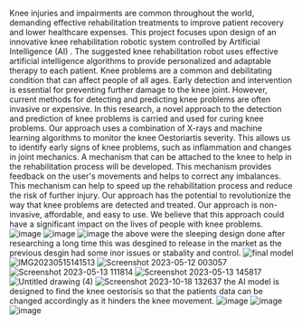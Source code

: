Knee injuries and impairments are common throughout the world, demanding effective rehabilitation treatments to improve patient recovery and lower healthcare expenses. This project focuses upon design of an innovative knee rehabilitation robotic system controlled by Artificial Intelligence (AI) . The suggested knee rehabilitation robot uses effective artificial intelligence algorithms to provide personalized and adaptable therapy to each patient. Knee problems are a common and debilitating condition that can affect people of all ages. Early detection and intervention is essential for preventing further damage to the knee joint. However, current methods for detecting and predicting knee problems are often invasive or expensive. In this research, a novel approach to the detection and prediction of knee problems is carried and used for curing knee problems. Our approach uses a combination of X-rays and machine learning algorithms to monitor the knee Oestoriartis severity. This allows us to identify early signs of knee problems, such as inflammation and changes in joint mechanics. A mechanism that can be attached to the knee to help in the rehabilitation process will be developed. This mechanism provides feedback on the user's movements and helps to correct any imbalances. This mechanism can help to speed up the rehabilitation process and reduce the risk of further injury. Our approach has the potential to revolutionize the way that knee problems are detected and treated. Our approach is non-invasive, affordable, and easy to use. We believe that this approach could have a significant impact on the lives of people with knee problems.
![image](https://github.com/sahil86469/knee_rehablitation/assets/158127073/a53194b3-1829-49af-be32-cbcb204238ba)
![image](https://github.com/sahil86469/knee_rehablitation/assets/158127073/2c71c4b4-a4a7-4785-ae21-1366fb20eec8)
![image](https://github.com/sahil86469/knee_rehablitation/assets/158127073/40801c06-60b3-4831-ae85-0aca0982a3d4)
the above were the sleeping design done after researching a long time this was desgined to release in the market as the previous desgin had some inor issues or stabality and control.
![final model](https://github.com/sahil86469/knee_rehablitation/assets/158127073/b3d8af5e-6a01-4e7f-b7ac-6809565e3554)
![IMG20230515141513](https://github.com/sahil86469/knee_rehablitation/assets/158127073/8aac8812-e8db-4a56-a9b7-4aac6b4ba864)
![Screenshot 2023-05-12 003057](https://github.com/sahil86469/knee_rehablitation/assets/158127073/835f4d07-71d3-44fb-984a-453e4822618a)
![Screenshot 2023-05-13 111814](https://github.com/sahil86469/knee_rehablitation/assets/158127073/9c6f66cd-5b2b-4f73-ac43-1a7e2a26ee0e)
![Screenshot 2023-05-13 145817](https://github.com/sahil86469/knee_rehablitation/assets/158127073/d9508cf4-2755-4804-8c98-6e0b2bf6719a)
![Untitled drawing (4)](https://github.com/sahil86469/knee_rehablitation/assets/158127073/2d5a2e54-5adb-4e1b-a33b-379100ed8d8f)
![Screenshot 2023-10-18 132637](https://github.com/sahil86469/knee_rehablitation/assets/158127073/5fb96125-5b8f-45ec-a74d-4fafee4c8cbe)
the AI model is designed to find the knee oestorisis so that the patients data can be changed accordingly as it hinders the knee movement. 
![image](https://github.com/sahil86469/knee_rehablitation/assets/158127073/ca38c9a8-eead-4f81-8701-23a85f6e9fac)
![image](https://github.com/sahil86469/knee_rehablitation/assets/158127073/00f40aa4-65de-4298-a7a3-0a469c497a13)
![image](https://github.com/sahil86469/knee_rehablitation/assets/158127073/5e0a804b-8d58-437d-95e3-7657630e344a)



